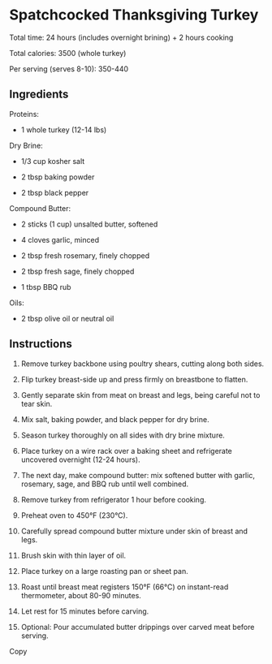 # **Spatchcocked Thanksgiving Turkey**

Total time: 24 hours (includes overnight brining) + 2 hours cooking

Total calories: 3500 (whole turkey)

Per serving (serves 8-10): 350-440

## **Ingredients**

Proteins:

-   1 whole turkey (12-14 lbs)

Dry Brine:

-   1/3 cup kosher salt

-   2 tbsp baking powder

-   2 tbsp black pepper

Compound Butter:

-   2 sticks (1 cup) unsalted butter, softened

-   4 cloves garlic, minced

-   2 tbsp fresh rosemary, finely chopped

-   2 tbsp fresh sage, finely chopped

-   1 tbsp BBQ rub

Oils:

-   2 tbsp olive oil or neutral oil

## **Instructions**

1.  Remove turkey backbone using poultry shears, cutting along both
    sides.

2.  Flip turkey breast-side up and press firmly on breastbone to
    flatten.

3.  Gently separate skin from meat on breast and legs, being careful not
    to tear skin.

4.  Mix salt, baking powder, and black pepper for dry brine.

5.  Season turkey thoroughly on all sides with dry brine mixture.

6.  Place turkey on a wire rack over a baking sheet and refrigerate
    uncovered overnight (12-24 hours).

7.  The next day, make compound butter: mix softened butter with garlic,
    rosemary, sage, and BBQ rub until well combined.

8.  Remove turkey from refrigerator 1 hour before cooking.

9.  Preheat oven to 450°F (230°C).

10. Carefully spread compound butter mixture under skin of breast and
    legs.

11. Brush skin with thin layer of oil.

12. Place turkey on a large roasting pan or sheet pan.

13. Roast until breast meat registers 150°F (66°C) on instant-read
    thermometer, about 80-90 minutes.

14. Let rest for 15 minutes before carving.

15. Optional: Pour accumulated butter drippings over carved meat before
    serving.

Copy
